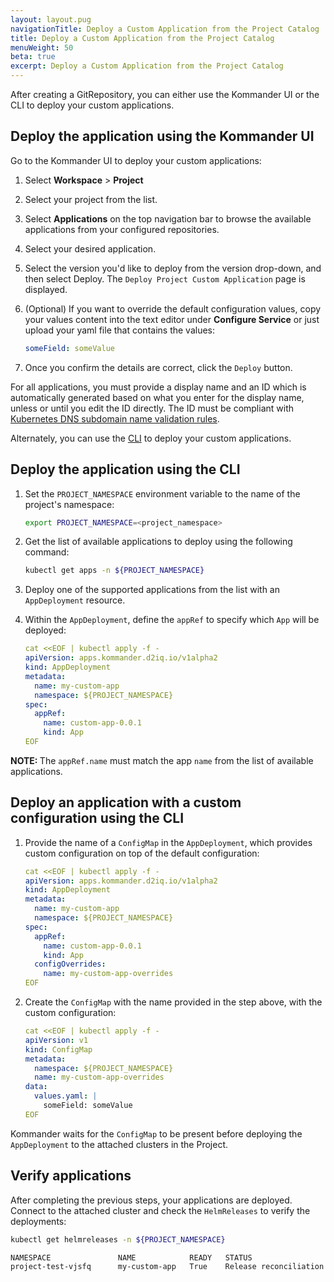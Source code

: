 ```yaml
---
layout: layout.pug
navigationTitle: Deploy a Custom Application from the Project Catalog
title: Deploy a Custom Application from the Project Catalog
menuWeight: 50
beta: true
excerpt: Deploy a Custom Application from the Project Catalog
---
```

<!-- markdownlint-disable MD030 -->

After creating a GitRepository, you can either use the Kommander UI or the CLI to deploy your custom applications.

## Deploy the application using the Kommander UI

Go to the Kommander UI to deploy your custom applications:

1. Select **Workspace** > **Project**

1. Select your project from the list.

1. Select **Applications** on the top navigation bar to browse the available applications from your configured repositories.

1. Select your desired application.

1. Select the version you'd like to deploy from the version drop-down, and then select Deploy. The `Deploy Project Custom Application` page is displayed.

1. (Optional) If you want to override the default configuration values, copy your values content into the text editor under **Configure Service** or just upload your yaml file that contains the values:

   ```yaml
   someField: someValue
   ```

1. Once you confirm the details are correct, click the `Deploy` button.

For all applications, you must provide a display name and an ID which is automatically generated based on what you enter for the display name, unless or until you edit the ID directly. The ID must be compliant with [Kubernetes DNS subdomain name validation rules](https://kubernetes.io/docs/concepts/overview/working-with-objects/names/#dns-subdomain-names).

Alternately, you can use the [CLI](#deploy-the-application-using-the-cli) to deploy your custom applications.

## Deploy the application using the CLI

1. Set the `PROJECT_NAMESPACE` environment variable to the name of the project's namespace:

    ```sh
    export PROJECT_NAMESPACE=<project_namespace>
    ```

1. Get the list of available applications to deploy using the following command:

   ```sh
   kubectl get apps -n ${PROJECT_NAMESPACE}
   ```

1. Deploy one of the supported applications from the list with an `AppDeployment` resource.

1. Within the `AppDeployment`, define the `appRef` to specify which `App` will be deployed:

   ```yaml
   cat <<EOF | kubectl apply -f -
   apiVersion: apps.kommander.d2iq.io/v1alpha2
   kind: AppDeployment
   metadata:
     name: my-custom-app
     namespace: ${PROJECT_NAMESPACE}
   spec:
     appRef:
       name: custom-app-0.0.1
       kind: App
   EOF

<p class="message--note"><strong>NOTE: </strong>The <code>appRef.name</code> must match the app <code>name</code> from the list of available applications.</p>

## Deploy an application with a custom configuration using the CLI

1. Provide the name of a `ConfigMap` in the `AppDeployment`, which provides custom configuration on top of the default configuration:

   ```yaml
   cat <<EOF | kubectl apply -f -
   apiVersion: apps.kommander.d2iq.io/v1alpha2
   kind: AppDeployment
   metadata:
     name: my-custom-app
     namespace: ${PROJECT_NAMESPACE}
   spec:
     appRef:
       name: custom-app-0.0.1
       kind: App
     configOverrides:
       name: my-custom-app-overrides
   EOF
   ```

1. Create the `ConfigMap` with the name provided in the step above, with the custom configuration:

   ```yaml
   cat <<EOF | kubectl apply -f -
   apiVersion: v1
   kind: ConfigMap
   metadata:
     namespace: ${PROJECT_NAMESPACE}
     name: my-custom-app-overrides
   data:
     values.yaml: |
       someField: someValue
   EOF
   ```

Kommander waits for the `ConfigMap` to be present before deploying the `AppDeployment` to the attached clusters in the Project.

## Verify applications

After completing the previous steps, your applications are deployed. Connect to the attached cluster and check the `HelmReleases` to verify the deployments:

```bash
kubectl get helmreleases -n ${PROJECT_NAMESPACE}

NAMESPACE               NAME            READY   STATUS                             AGE
project-test-vjsfq      my-custom-app   True    Release reconciliation succeeded   7m3s
```
